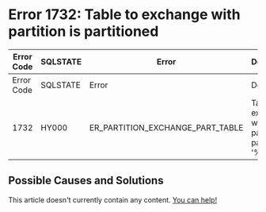 
# Error 1732: Table to exchange with partition is partitioned


| Error Code | SQLSTATE | Error | Description |
| --- | --- | --- | --- |
| Error Code | SQLSTATE | Error | Description |
| 1732 | HY000 | ER_PARTITION_EXCHANGE_PART_TABLE | Table to exchange with partition is partitioned: '%s' |




## Possible Causes and Solutions


This article doesn't currently contain any content. [You can help!](/kb/en/writing-and-editing-knowledge-base-articles/)


